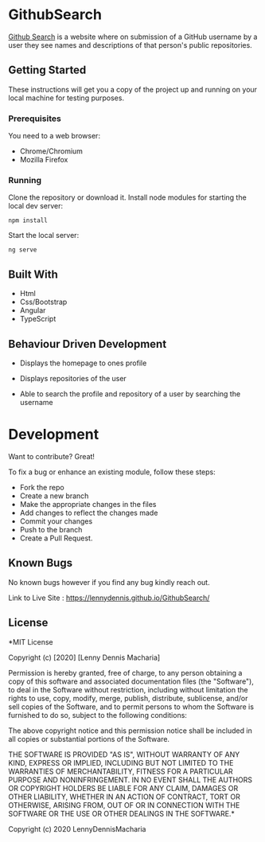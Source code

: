# GithubSearch

[Github Search](https://github.com/LennyDennis/GithubSearch) is a website where on submission of a GitHub username by a user they see names and descriptions of that person's public repositories. 


## Getting Started
These instructions will get you a copy of the project up and running on your local machine for testing purposes.

### Prerequisites
You need to a web browser: 
* Chrome/Chromium
* Mozilla Firefox


### Running 
Clone the repository or download it.
Install node modules for starting the local dev server:
```
npm install
```
Start the local server:
```
ng serve
```

## Built With
* Html
* Css/Bootstrap
* Angular
* TypeScript

## Behaviour Driven Development
* Displays the homepage to ones profile

* Displays repositories of the user

* Able to search the profile and repository of a user by searching the username

# Development
Want to contribute? Great!

To fix a bug or enhance an existing module, follow these steps:

* Fork the repo
* Create a new branch
* Make the appropriate changes in the files
* Add changes to reflect the changes made
* Commit your changes
* Push to the branch
* Create a Pull Request.

## Known Bugs
No known bugs however if you find any bug kindly reach out.

Link to Live Site : https://lennydennis.github.io/GithubSearch/

## License

*MIT License

Copyright (c) [2020] [Lenny Dennis Macharia]

Permission is hereby granted, free of charge, to any person obtaining a copy of this software and associated documentation files (the "Software"), to deal in the Software without restriction, including without limitation the rights to use, copy, modify, merge, publish, distribute, sublicense, and/or sell copies of the Software, and to permit persons to whom the Software is furnished to do so, subject to the following conditions:

The above copyright notice and this permission notice shall be included in all copies or substantial portions of the Software.

THE SOFTWARE IS PROVIDED "AS IS", WITHOUT WARRANTY OF ANY KIND, EXPRESS OR IMPLIED, INCLUDING BUT NOT LIMITED TO THE WARRANTIES OF MERCHANTABILITY, FITNESS FOR A PARTICULAR PURPOSE AND NONINFRINGEMENT. IN NO EVENT SHALL THE AUTHORS OR COPYRIGHT HOLDERS BE LIABLE FOR ANY CLAIM, DAMAGES OR OTHER LIABILITY, WHETHER IN AN ACTION OF CONTRACT, TORT OR OTHERWISE, ARISING FROM, OUT OF OR IN CONNECTION WITH THE SOFTWARE OR THE USE OR OTHER DEALINGS IN THE SOFTWARE.*

Copyright (c) 2020 LennyDennisMacharia
